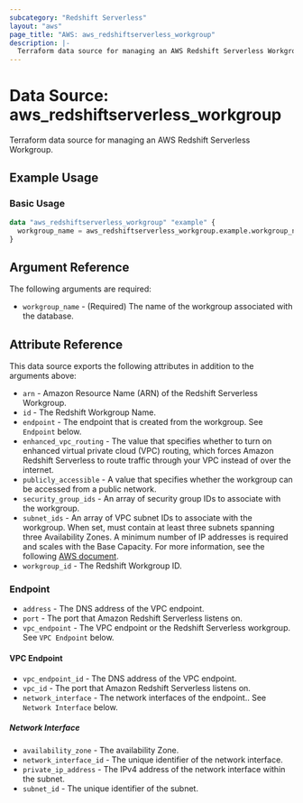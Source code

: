 ```yaml
---
subcategory: "Redshift Serverless"
layout: "aws"
page_title: "AWS: aws_redshiftserverless_workgroup"
description: |-
  Terraform data source for managing an AWS Redshift Serverless Workgroup.
---
```


# Data Source: aws_redshiftserverless_workgroup

Terraform data source for managing an AWS Redshift Serverless Workgroup.

## Example Usage

### Basic Usage

```terraform
data "aws_redshiftserverless_workgroup" "example" {
  workgroup_name = aws_redshiftserverless_workgroup.example.workgroup_name
}
```

## Argument Reference

The following arguments are required:

* `workgroup_name` - (Required) The name of the workgroup associated with the database.

## Attribute Reference

This data source exports the following attributes in addition to the arguments above:

* `arn` - Amazon Resource Name (ARN) of the Redshift Serverless Workgroup.
* `id` - The Redshift Workgroup Name.
* `endpoint` - The endpoint that is created from the workgroup. See `Endpoint` below.
* `enhanced_vpc_routing` - The value that specifies whether to turn on enhanced virtual private cloud (VPC) routing, which forces Amazon Redshift Serverless to route traffic through your VPC instead of over the internet.
* `publicly_accessible` - A value that specifies whether the workgroup can be accessed from a public network.
* `security_group_ids` - An array of security group IDs to associate with the workgroup.
* `subnet_ids` - An array of VPC subnet IDs to associate with the workgroup. When set, must contain at least three subnets spanning three Availability Zones. A minimum number of IP addresses is required and scales with the Base Capacity. For more information, see the following [AWS document](https://docs.aws.amazon.com/redshift/latest/mgmt/serverless-known-issues.html).
* `workgroup_id` - The Redshift Workgroup ID.

### Endpoint

* `address` - The DNS address of the VPC endpoint.
* `port` - The port that Amazon Redshift Serverless listens on.
* `vpc_endpoint` - The VPC endpoint or the Redshift Serverless workgroup. See `VPC Endpoint` below.

#### VPC Endpoint

* `vpc_endpoint_id` - The DNS address of the VPC endpoint.
* `vpc_id` - The port that Amazon Redshift Serverless listens on.
* `network_interface` - The network interfaces of the endpoint.. See `Network Interface` below.

##### Network Interface

* `availability_zone` - The availability Zone.
* `network_interface_id` - The unique identifier of the network interface.
* `private_ip_address` - The IPv4 address of the network interface within the subnet.
* `subnet_id` - The unique identifier of the subnet.
